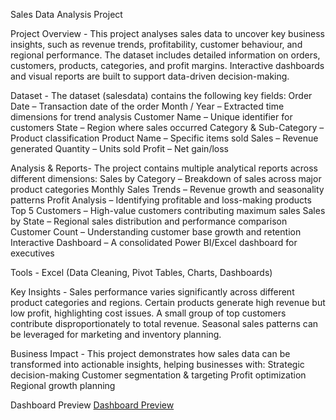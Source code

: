 Sales Data Analysis Project
 
Project Overview - 
This project analyses sales data to uncover key business insights, such as revenue trends, profitability, customer behaviour, and regional performance. The dataset includes detailed information on orders, customers, products, categories, and profit margins.
Interactive dashboards and visual reports are built to support data-driven decision-making.

Dataset - 
The dataset (salesdata) contains the following key fields:
Order Date – Transaction date of the order
Month / Year – Extracted time dimensions for trend analysis
Customer Name – Unique identifier for customers
State – Region where sales occurred
Category & Sub-Category – Product classification
Product Name – Specific items sold
Sales – Revenue generated
Quantity – Units sold
Profit – Net gain/loss

Analysis & Reports- 
The project contains multiple analytical reports across different dimensions:
Sales by Category – Breakdown of sales across major product categories
Monthly Sales Trends – Revenue growth and seasonality patterns
Profit Analysis – Identifying profitable and loss-making products
Top 5 Customers – High-value customers contributing maximum sales
Sales by State – Regional sales distribution and performance comparison
Customer Count – Understanding customer base growth and retention
Interactive Dashboard – A consolidated Power BI/Excel dashboard for executives

Tools - 
Excel (Data Cleaning, Pivot Tables, Charts, Dashboards)

Key Insights - 
Sales performance varies significantly across different product categories and regions.
Certain products generate high revenue but low profit, highlighting cost issues.
A small group of top customers contribute disproportionately to total revenue.
Seasonal sales patterns can be leveraged for marketing and inventory planning.

Business Impact - 
This project demonstrates how sales data can be transformed into actionable insights, helping businesses with:
Strategic decision-making
Customer segmentation & targeting
Profit optimization
Regional growth planning

Dashboard Preview
[Dashboard Preview](http://github.com/Parvin24Kumar/Excel_Sales_Project/blob/main/Snapshot%20of%20the%20Dashboard.png)




